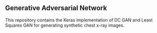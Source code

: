 ## Generative Adversarial Network 
This repository contains the Keras implementation of DC GAN and Least Squares GAN for generating synthetic chest x-ray images.
